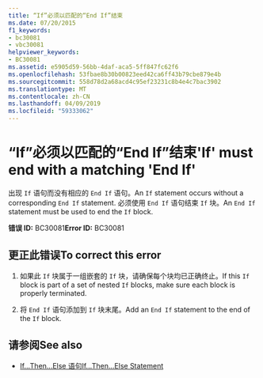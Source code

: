 ```yaml
---
title: “If”必须以匹配的“End If”结束
ms.date: 07/20/2015
f1_keywords:
- bc30081
- vbc30081
helpviewer_keywords:
- BC30081
ms.assetid: e5905d59-56bb-4daf-aca5-5ff847fc62f6
ms.openlocfilehash: 53fbae8b30b00823eed42ca6ff43b79cbe879e4b
ms.sourcegitcommit: 558d78d2a68acd4c95ef23231c8b4e4c7bac3902
ms.translationtype: MT
ms.contentlocale: zh-CN
ms.lasthandoff: 04/09/2019
ms.locfileid: "59333062"
---
```

# <a name="if-must-end-with-a-matching-end-if"></a><span data-ttu-id="73e1c-102">“If”必须以匹配的“End If”结束</span><span class="sxs-lookup"><span data-stu-id="73e1c-102">'If' must end with a matching 'End If'</span></span>
<span data-ttu-id="73e1c-103">出现 `If` 语句而没有相应的 `End If` 语句。</span><span class="sxs-lookup"><span data-stu-id="73e1c-103">An `If` statement occurs without a corresponding `End If` statement.</span></span> <span data-ttu-id="73e1c-104">必须使用 `End If` 语句结束 `If` 块。</span><span class="sxs-lookup"><span data-stu-id="73e1c-104">An `End If` statement must be used to end the `If` block.</span></span>  
  
 <span data-ttu-id="73e1c-105">**错误 ID:** BC30081</span><span class="sxs-lookup"><span data-stu-id="73e1c-105">**Error ID:** BC30081</span></span>  
  
## <a name="to-correct-this-error"></a><span data-ttu-id="73e1c-106">更正此错误</span><span class="sxs-lookup"><span data-stu-id="73e1c-106">To correct this error</span></span>  
  
1. <span data-ttu-id="73e1c-107">如果此 `If` 块属于一组嵌套的 `If` 块，请确保每个块均已正确终止。</span><span class="sxs-lookup"><span data-stu-id="73e1c-107">If this `If` block is part of a set of nested `If` blocks, make sure each block is properly terminated.</span></span>  
  
2. <span data-ttu-id="73e1c-108">将 `End If` 语句添加到 `If` 块末尾。</span><span class="sxs-lookup"><span data-stu-id="73e1c-108">Add an `End If` statement to the end of the `If` block.</span></span>  
  
## <a name="see-also"></a><span data-ttu-id="73e1c-109">请参阅</span><span class="sxs-lookup"><span data-stu-id="73e1c-109">See also</span></span>

- [<span data-ttu-id="73e1c-110">If...Then...Else 语句</span><span class="sxs-lookup"><span data-stu-id="73e1c-110">If...Then...Else Statement</span></span>](../../visual-basic/language-reference/statements/if-then-else-statement.md)
